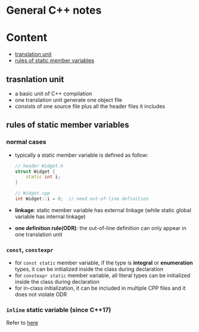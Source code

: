 # General C++ notes

# Content
- [translation unit]()
- [rules of static member variables](#rules-of-static-member-variables)

## trasnlation unit
- a basic unit of C++ compilation
- one translation unit generate one object file
- consists of one source file plus all the header files it includes

## rules of static member variables

### normal cases
- typically a static member variable is defined as follow:
    ```cpp
    // header Widget.h
    struct Widget {
        static int i;
    }
    ```

    ```cpp
    // Widget.cpp
    int Widget::i = 0;  // need out-of-line definition
    ```
- __linkage__: static member variable has external linkage (while static global variable has internal linkage)
- __one definition rule(ODR)__: the out-of-line definition can only appear in one translation unit

### `const`, `constexpr`
- for `const static` member variable, if the type is __integral__ or __enumeration__ types, it can be initialized inside the class during declaration
- for `constexpr static` member variable, all literal types can be initialized inside the class during declaration
- for in-class initialization, it can be included in multiple CPP files and it does not violate ODR

### `inline` static variable (since C++17)
Refer to [here](./c%2B%2B17/README.md#chapter-3-inline-variables)